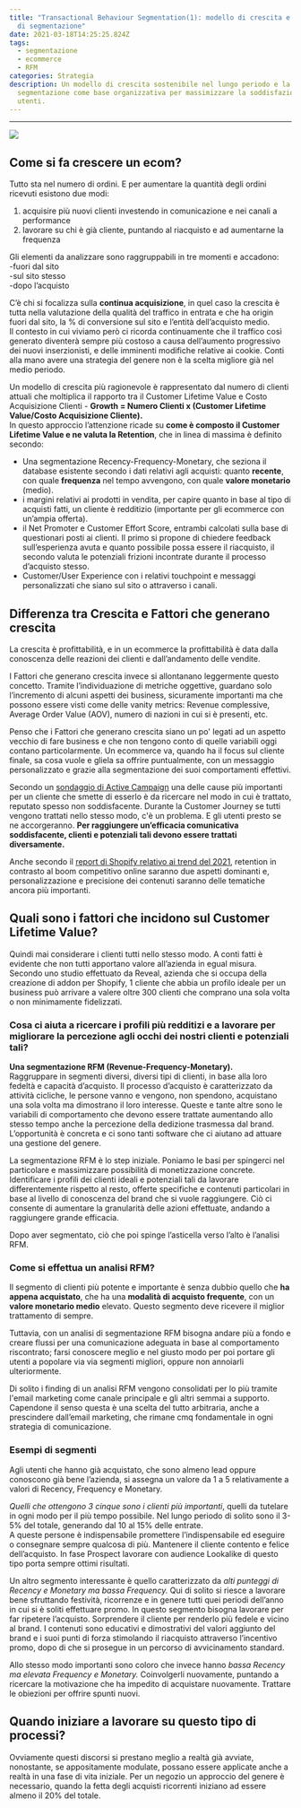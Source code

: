 ```yaml
---
title: "Transactional Behaviour Segmentation(1): modello di crescita e tecniche
  di segmentazione"
date: 2021-03-18T14:25:25.824Z
tags:
  - segmentazione
  - ecommerce
  - RFM
categories: Strategia
description: Un modello di crescita sostenibile nel lungo periodo e la
  segmentazione come base organizzativa per massimizzare la soddisfazione degli
  utenti.
---
```

- - -

![](/images/uploads/shutterstock_263091443-people-pie-wider-e1499788074769.jpeg)

## Come si fa crescere un ecom?

Tutto sta nel numero di ordini. E per aumentare la quantità degli ordini ricevuti esistono due modi:

1. acquisire più nuovi clienti investendo in comunicazione e nei canali a performance
2. lavorare su chi è già cliente, puntando al riacquisto e ad aumentarne la frequenza

Gli elementi da analizzare sono raggruppabili in tre momenti e accadono:\
-fuori dal sito\
-sul sito stesso\
-dopo l’acquisto

C’è chi si focalizza sulla **continua acquisizione**, in quel caso la crescita è tutta nella valutazione della qualità del traffico in entrata e che ha origin fuori dal sito, la % di conversione sul sito e l’entità dell’acquisto medio. \
Il contesto in cui viviamo però ci ricorda continuamente che il traffico così generato diventerà sempre più costoso a causa dell’aumento progressivo dei nuovi inserzionisti, e delle imminenti modifiche relative ai cookie. Conti alla mano avere una strategia del genere non è la scelta migliore già nel medio periodo.

Un modello di crescita più ragionevole è rappresentato dal numero di clienti attuali che moltiplica il rapporto tra il Customer Lifetime Value e Costo Acquisizione Clienti - **Growth = Numero Clienti x (Customer Lifetime Value/Costo Acquisizione Cliente).**\
In questo approccio l’attenzione ricade su **come è composto il Customer Lifetime Value e  ne valuta la Retention**, che in linea di massima è definito secondo:

* Una segmentazione Recency-Frequency-Monetary, che seziona il database esistente secondo i dati relativi agli acquisti: quanto **recente**, con quale **frequenza** nel tempo avvengono, con quale **valore monetario** (medio).
* i margini relativi ai prodotti in vendita, per capire quanto in base al tipo di acquisti fatti, un cliente è redditizio (importante per gli ecommerce con un’ampia offerta).
* il Net Promoter e Customer Effort Score, entrambi calcolati sulla base di questionari posti ai clienti. Il primo si propone di chiedere feedback sull’esperienza avuta e quanto possibile possa essere il riacquisto, il secondo valuta le potenziali frizioni incontrate durante il processo d’acquisto stesso.
* Customer/User Experience con i relativi touchpoint e messaggi personalizzati che siano sul sito o attraverso i canali.

## Differenza tra Crescita e Fattori che generano crescita

La crescita è profittabilità, e in un ecommerce la profittabilità è data dalla conoscenza delle reazioni dei clienti e dall’andamento delle vendite. 

I Fattori che generano crescita invece si allontanano leggermente questo concetto. Tramite l’individuazione di metriche oggettive, guardano solo l’incremento di alcuni aspetti dei business, sicuramente importanti ma che possono essere visti come delle vanity metrics: Revenue complessive, Average Order Value (AOV), numero di nazioni in cui si è presenti, etc.

Penso che i Fattori che generano crescita siano un po' legati ad un aspetto vecchio di fare business e che non tengono conto di quelle variabili oggi contano particolarmente. Un ecommerce va, quando ha il focus sul cliente finale, sa cosa vuole e gliela sa offrire puntualmente, con un messaggio personalizzato e grazie alla segmentazione dei suoi comportamenti effettivi.  

Secondo un [sondaggio di Active Campaign](https://www.activecampaign.com/blog/why-customers-leave) una delle cause più importanti per un cliente che smette di esserlo è da ricercare nel modo in cui è trattato, reputato spesso non soddisfacente. Durante la Customer Journey se tutti vengono trattati nello stesso modo, c'è un problema. E gli utenti presto se ne accorgeranno. **Per raggiungere un’efficacia comunicativa soddisfacente, clienti e potenziali tali devono essere trattati diversamente.** 

Anche secondo il [report di Shopify relativo ai trend del 2021](https://www.shopify.com/enterprise/the-future-of-ecommerce), retention in contrasto al boom competitivo online saranno due aspetti dominanti e, personalizzazione e precisione dei contenuti saranno delle tematiche ancora più importanti.

## Quali sono i fattori che incidono sul Customer Lifetime Value?

Quindi mai considerare i clienti tutti nello stesso modo. A conti fatti è evidente che non tutti apportano valore all’azienda in egual misura. Secondo uno studio effettuato da Reveal, azienda che si occupa della creazione di addon per Shopify, 1 cliente che abbia un profilo ideale per un business può arrivare a valere oltre 300 clienti che comprano una sola volta o non minimamente fidelizzati.

### Cosa ci aiuta a ricercare i profili più redditizi e a lavorare per migliorare la percezione agli occhi dei nostri clienti e potenziali tali?

**Una segmentazione RFM (Revenue-Frequency-Monetary).** \
Raggruppare in segmenti diversi, diversi tipi di clienti, in base alla loro fedeltà e capacità d’acquisto. Il processo d’acquisto è caratterizzato da attività cicliche, le persone vanno e vengono, non spendono, acquistano una sola volta ma dimostrano il loro interesse. Queste e tante altre sono le variabili di comportamento che devono essere trattate aumentando allo stesso tempo anche la percezione della dedizione trasmessa dal brand. L’opportunità è concreta e ci sono tanti software che ci aiutano ad attuare una gestione del genere.

La segmentazione RFM è lo step iniziale. Poniamo le basi per spingerci nel particolare e massimizzare possibilità di monetizzazione concrete. Identificare i profili dei clienti ideali e potenziali tali da lavorare differentemente rispetto al resto, offerte specifiche e contenuti particolari in base al livello di conoscenza del brand che si vuole raggiungere. Ciò ci consente di aumentare la granularità delle azioni effettuate, andando a raggiungere grande efficacia.

Dopo aver segmentato, ciò che poi spinge l’asticella verso l’alto è l’analisi RFM.

### Come si effettua un analisi RFM?

Il segmento di clienti più potente e importante è senza dubbio quello che **ha appena acquistato**, che ha una **modalità di acquisto frequente**, con un **valore monetario medio** elevato. Questo segmento deve ricevere il miglior trattamento di sempre. 

Tuttavia, con un analisi di segmentazione RFM bisogna andare più a fondo e creare flussi per una comunicazione adeguata in base al comportamento riscontrato; farsi conoscere meglio e nel giusto modo per poi portare gli utenti a popolare via via segmenti migliori, oppure non annoiarli ulteriormente.

Di solito i finding di un analisi RFM vengono consolidati per lo più tramite l'email marketing come canale principale e gli altri semmai a supporto. Capendone il senso questa è una scelta del tutto arbitraria, anche a prescindere dall’email marketing, che rimane cmq fondamentale in ogni strategia di comunicazione. 

### Esempi di segmenti

Agli utenti che hanno già acquistato, che sono almeno lead oppure conoscono già bene l’azienda, si assegna un valore da 1 a 5 relativamente a valori di Recency, Frequency e Monetary. 

*Quelli che ottengono 3 cinque sono i clienti più importanti*, quelli da tutelare in ogni modo per il più tempo possibile. Nel lungo periodo di solito sono il 3-5% del totale, generando dal 10 al 15% delle entrate.\
A queste persone è indispensabile promettere l’indispensabile ed eseguire o consegnare sempre qualcosa di più. Mantenere il cliente contento e felice dell’acquisto. In fase Prospect lavorare con audience Lookalike di questo tipo porta sempre ottimi risultati.

Un altro segmento interessante è quello caratterizzato da *alti punteggi di Recency e Monetary ma bassa Frequency.* Qui di solito si riesce a lavorare bene sfruttando festività, ricorrenze e in genere tutti quei periodi dell’anno in cui si è soliti effettuare promo. In questo segmento bisogna lavorare per far ripetere l’acquisto. Sorprendere il cliente per renderlo più fedele e vicino al brand. I contenuti sono educativi e dimostrativi del valori aggiunto del brand e i suoi punti di forza stimolando il riacquisto attraverso l’incentivo promo, dopo di che si prosegue in un percorso di avvicinamento standard.

Allo stesso modo importanti sono coloro che invece hanno *bassa Recency ma elevata Frequency e Monetary.* Coinvolgerli nuovamente, puntando a ricercare la motivazione che ha impedito di acquistare nuovamente. Trattare le obiezioni per offrire spunti nuovi.

## Quando iniziare a lavorare su questo tipo di processi?

Ovviamente questi discorsi si prestano meglio a realtà già avviate, nonostante, se appositamente modulate, possano essere applicate anche a realtà in una fase di vita iniziale. Per un negozio un approccio del genere è necessario, quando la fetta degli acquisti ricorrenti iniziano ad essere almeno il 20% del totale.